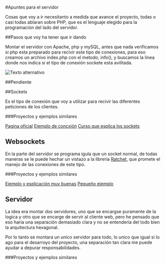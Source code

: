 #Apuntes para el servidor

Cosas que voy a ir necesitanto a medida que avance el proyecto, todas o casi todas ablaran sobre PHP, que es el lenguaje elegido para la programación del lado del servidor.

##Pasos que voy ha tener que ir dando

Montar el servidor con Apache, php y mySQL, antes que nada verificamos si php esta preparado para recivir este tipo de conexiones, para eso creamos un archivo index.php con el metodo, info(), y buscamos la linea donde nos indica si el tipo de conexión sockete esta avilitada.

![Texto alternativo](/ruta/a/la/imagen.jpg "Título alternativo")


##Pendiente



##Sockets

Es el tipo de conexión que voy a utilizar para recivir las diferentes peticiones de los clientes.

###Proyectos y ejemplos similares

[Pagina oficial](http://php.net/manual/es/book.sockets.php)
[Ejemplo de concxión](http://www.cristalab.com/tutoriales/crear-un-socket-server-con-php-c97147l/)
[Curso que esplica los sockets](https://www.redeszone.net/curso-php-online-recopilacion-de-articulos/)

## Websockets

En la parte del servidor se programa igula que un socket normal, de todas maneras se le puede hechar un vistazo a la libreria [Ratchet](http://socketo.me/), que promete el manejo de las conexiones de este tipo.

###Proyectos y ejemplos similares

[Ejemplo y esplicación muy buenas](http://developer.firefoxmania.uci.cu/2014/05/01/websockets-en-la-practica-2/)
[Pequeño ejemplo](http://www.kabytes.com/programacion/websockets-para-php/)

## Servidor

La idea era montar dos servidores, uno que se encargse puramente de la logica y otro que se encarge de servir al cliente web, pero he pensado que eso haria una separación demasiado clara y no se entenderia del todo bien la arquitectura hexagonal.

Por lo tanto se montara un unico servidor para todo, lo unico que igual si lo ago para el desarroyo del proyecto, una separación tan clara me puede ayudar a depurar responsabilidades.

###Proyectos y ejemplos similares

